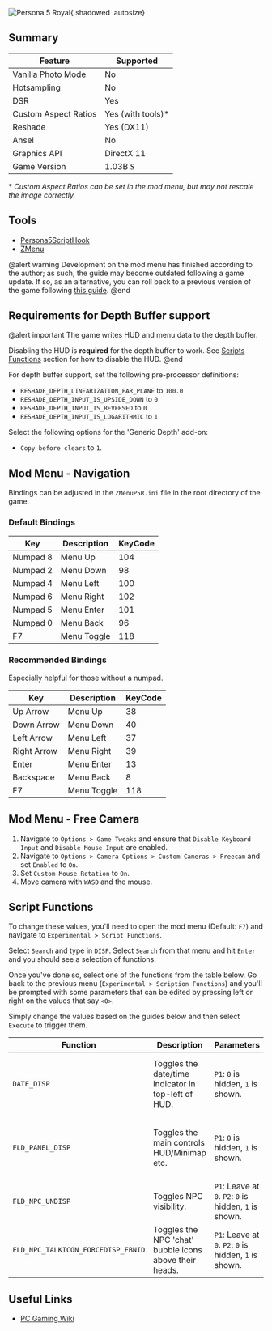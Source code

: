 ![Persona 5 Royal](Images\persona5royal_header.png "Shot by ofseaandstars"){.shadowed .autosize}

## Summary

Feature | Supported
--|--
Vanilla Photo Mode | No
Hotsampling | No
DSR | Yes
Custom Aspect Ratios | Yes (with tools)*
Reshade | Yes (DX11)
Ansel | No
Graphics API | DirectX 11
Game Version | 1.03B <font face="Stores"> S </font>

\* *Custom Aspect Ratios can be set in the mod menu, but may not rescale the image correctly.*

## Tools

- [Persona5ScriptHook](https://github.com/Zolika1351/Persona5ScriptHook/releases/)
- [ZMenu](https://zolika1351.pages.dev/mods/persona5menu)

@alert warning
Development on the mod menu has finished according to the author; as such, the guide may become outdated following a game update. If so, as an alternative, you can roll back to a previous version of the game following [this guide](../GeneralGuides/steam_update_guide.htm).
@end
## Requirements for Depth Buffer support

@alert important
The game writes HUD and menu data to the depth buffer. 

Disabling the HUD is **required** for the depth buffer to work. See [Scripts Functions](#script-functions) section for how to disable the HUD.
@end

For depth buffer support, set the following pre-processor definitions:

- `RESHADE_DEPTH_LINEARIZATION_FAR_PLANE` to `100.0`
- `RESHADE_DEPTH_INPUT_IS_UPSIDE_DOWN` to `0`
- `RESHADE_DEPTH_INPUT_IS_REVERSED` to `0`
- `RESHADE_DEPTH_INPUT_IS_LOGARITHMIC` to `1`

Select the following options for the 'Generic Depth' add-on:
- `Copy before clears` to `1`.

## Mod Menu - Navigation

Bindings can be adjusted in the `ZMenuP5R.ini` file in the root directory of the game.

### Default Bindings

Key | Description | KeyCode
--|--|--
Numpad 8 | Menu Up | 104
Numpad 2 | Menu Down | 98
Numpad 4 | Menu Left | 100
Numpad 6 | Menu Right | 102
Numpad 5 | Menu Enter | 101
Numpad 0 | Menu Back | 96
F7 | Menu Toggle | 118

### Recommended Bindings

Especially helpful for those without a numpad. 

Key | Description | KeyCode
--|--|--
Up Arrow | Menu Up | 38
Down Arrow | Menu Down | 40
Left Arrow | Menu Left | 37
Right Arrow | Menu Right | 39
Enter | Menu Enter | 13
Backspace | Menu Back | 8
F7 | Menu Toggle | 118

## Mod Menu - Free Camera

1. Navigate to `Options > Game Tweaks` and ensure that `Disable Keyboard Input` and `Disable Mouse Input` are enabled.
2. Navigate to `Options > Camera Options > Custom Cameras > Freecam` and set `Enabled` to `On`.
3. Set `Custom Mouse Rotation` to `On`.
4. Move camera with `WASD` and the mouse.

## Script Functions

To change these values, you'll need to open the mod menu (Default: `F7`) and navigate to `Experimental > Script Functions`. 

Select `Search` and type in `DISP`. Select `Search` from that menu and hit `Enter` and you should see a selection of functions. 

Once you've done so, select one of the functions from the table below. Go back to the previous menu (`Experimental > Scription Functions`) and you'll be prompted with some parameters that can be edited by pressing left or right on the values that say `<0>`.

Simply change the values based on the guides below and then select `Execute` to trigger them.

Function | Description | Parameters | Notes
--|--|--|--
`DATE_DISP` | Toggles the date/time indicator in top-left of HUD. | `P1`: `0` is hidden, `1` is shown. | **Must be hidden for depth buffer to work correctly.**
`FLD_PANEL_DISP` | Toggles the main controls HUD/Minimap etc. | `P1`: `0` is hidden, `1` is shown. | **Must be hidden for depth buffer to work correctly.**
`FLD_NPC_UNDISP` | Toggles NPC visibility. | `P1`: Leave at `0`. `P2`: `0` is hidden, `1` is shown. | *Optional.*
`FLD_NPC_TALKICON_FORCEDISP_FBNID` | Toggles the NPC 'chat' bubble icons above their heads. | `P1`: Leave at `0`. `P2`: `0` is hidden, `1` is shown. | *Optional.*

## Useful Links

* [PC Gaming Wiki](https://www.pcgamingwiki.com/wiki/Persona_5_Royal)
